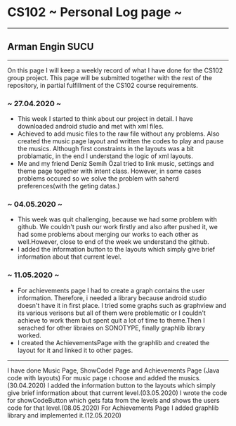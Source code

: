 # CS102 ~ Personal Log page ~
****
## Arman Engin SUCU
****

On this page I will keep a weekly record of what I have done for the CS102 group project. This page will be submitted together with the rest of the repository, in partial fulfillment of the CS102 course requirements.

### ~ 27.04.2020 ~
+ This week I started to think about our project in detail. I have downloaded android studio and met with xml files.
+ Achieved to add music files to the raw file without any problems. Also created the music page layout and written the codes to play and pause the musics. Although first constraints in the layouts was a bit problamatic, in the end I understand the logic of xml layouts.
+ Me and my friend Deniz Semih Özal tried to link music, settings and theme page together with intent class. However, in some cases problems occured so we solve the problem with saherd preferences(with the geting datas.)

### ~ 04.05.2020 ~
+ This week was quit challenging, because we had some problem with github. We couldn't push our work firstly and also after pushed it, we had some problems about merging our works to each other as well.However, close to end of the week we understand the github.
+ I added the information button to the layouts which simply give brief information about that current level.

### ~ 11.05.2020 ~
+ For achievements page I had to create a graph contains the user information. Therefore, i needed a library because android studio doesn't have it in first place. I tried some graphs such as graphview and its various verisons but all of them were problematic or I couldn't achieve to work them but spent quit a lot of time to theme.Then I serached for other libraies on SONOTYPE, finally graphlib library worked.
+ I created the AchievementsPage with the graphlib and created the layout for it and linked it to other pages.

****
I have done Music Page, ShowCodeI Page and Achievements Page (Java code with layouts)
For music page ı choose and added the musics.(30.04.2020)
I added the information button to the layouts which simply give brief information about that current level.(03.05.2020)
I wrote the code for showCodeButton which gets fata from the levels and shows the users code for that level.(08.05.2020)
For Achievements Page I added graphlib library and implemented it.(12.05.2020)
